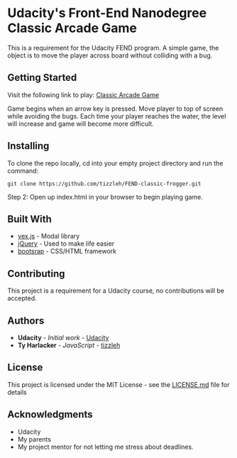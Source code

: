 # Udacity's Front-End Nanodegree Classic Arcade Game

This is a requirement for the Udacity FEND program. A simple game, the object is to move the player across board without colliding with a bug.

## Getting Started

Visit the following link to play: [Classic Arcade Game](https://tizzleh.github.io/FEND-classic-frogger/)

Game begins when an arrow key is pressed. Move player to top of screen while avoiding the bugs. Each time your player reaches the water, the level will increase and game will become more difficult.


## Installing

To clone the repo locally, cd into your empty project directory and run the command:

```
git clone https://github.com/tizzleh/FEND-classic-frogger.git
```

Step 2: Open up index.html in your browser to begin playing game.

## Built With

* [vex.js](https://github.com/HubSpot/vex) - Modal library
* [jQuery](https://github.com/jquery/jquery) - Used to make life easier
* [bootsrap](https://github.com/twbs/bootstrap) - CSS/HTML framework

## Contributing

This project is a requirement for a Udacity course, no contributions will be accepted.

## Authors

* **Udacity** - *Initial work* - [Udacity](https://github.com/udacity)
* **Ty Harlacker** - *JavaScript* - [tizzleh](https://github.com/tizzleh)

## License

This project is licensed under the MIT License - see the [LICENSE.md](LICENSE.md) file for details

## Acknowledgments

* Udacity
* My parents
* My project mentor for not letting me stress about deadlines.
